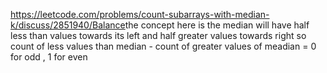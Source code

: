 https://leetcode.com/problems/count-subarrays-with-median-k/discuss/2851940/Balance
​
the concept here is the median will have half less than values towards its left  and half greater values towards right so
​
count of less values than median - count of greater values of meadian = 0 for odd , 1 for even
​
​